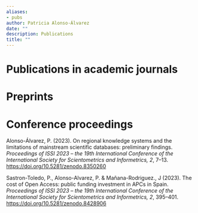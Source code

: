 ```yaml
---
aliases:
- pubs
author: Patricia Alonso-Álvarez
date: ""
description: Publications
title: ""
---
```

# Publications in academic journals

# Preprints


# Conference proceedings

Alonso-Álvarez, P. (2023). On regional knowledge systems and the limitations of mainstream scientific databases: preliminary findings. _Proceedings of ISSI 2023 – the 19th International Conference of the International Society for Scientometrics and Informetrics, 2_, 7–13. https://doi.org/10.5281/zenodo.8350260

Sastron-Toledo, P., Alonso-Alvarez, P. & Mañana-Rodriguez., J (2023). The cost of Open Access: public funding investment in APCs in Spain. _Proceedings of ISSI 2023 – the 19th International Conference of the International Society for Scientometrics and Informetrics, 2_, 395–401. https://doi.org/10.5281/zenodo.8428906